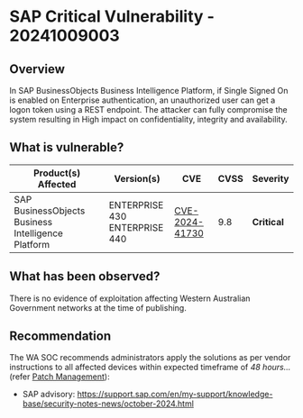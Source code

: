 # SAP Critical Vulnerability - 20241009003

## Overview

In SAP BusinessObjects Business Intelligence Platform, if Single Signed On is enabled on Enterprise authentication, an unauthorized user can get a logon token using a REST endpoint. The attacker can fully compromise the system resulting in High impact on confidentiality, integrity and availability.

## What is vulnerable?

| Product(s) Affected                                | Version(s)                         | CVE                                                                | CVSS | Severity     |
| -------------------------------------------------- | ---------------------------------- | ------------------------------------------------------------------ | ---- | ------------ |
| SAP BusinessObjects Business Intelligence Platform | ENTERPRISE 430 <br> ENTERPRISE 440 | [CVE-2024-41730 ](https://nvd.nist.gov/vuln/detail/CVE-2024-41730) | 9.8  | **Critical** |

## What has been observed?

There is no evidence of exploitation affecting Western Australian Government networks at the time of publishing.

## Recommendation

The WA SOC recommends administrators apply the solutions as per vendor instructions to all affected devices within expected timeframe of *48 hours...* (refer [Patch Management](../guidelines/patch-management.md)):

- SAP advisory: <https://support.sap.com/en/my-support/knowledge-base/security-notes-news/october-2024.html>
